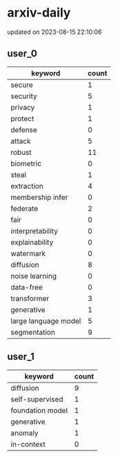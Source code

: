 # arxiv-daily
updated on 2023-08-15 22:10:06
## user_0
| keyword | count |
| - | - |
| secure | 1 |
| security | 5 |
| privacy | 1 |
| protect | 1 |
| defense | 0 |
| attack | 5 |
| robust | 11 |
| biometric | 0 |
| steal | 1 |
| extraction | 4 |
| membership infer | 0 |
| federate | 2 |
| fair | 0 |
| interpretability | 0 |
| explainability | 0 |
| watermark | 0 |
| diffusion | 8 |
| noise learning | 0 |
| data-free | 0 |
| transformer | 3 |
| generative | 1 |
| large language model | 5 |
| segmentation | 9 |
## user_1
| keyword | count |
| - | - |
| diffusion | 9 |
| self-supervised | 1 |
| foundation model | 1 |
| generative | 1 |
| anomaly | 1 |
| in-context | 0 |
